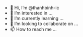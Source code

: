 - 👋 Hi, I’m @thanhbinh-ic
- 👀 I’m interested in ...
- 🌱 I’m currently learning ...
- 💞️ I’m looking to collaborate on ...
- 📫 How to reach me ...

<!---
thanhbinh-ic/thanhbinh-ic is a ✨ special ✨ repository because its `README.md` (this file) appears on your GitHub profile.
You can click the Preview link to take a look at your changes.
--->
